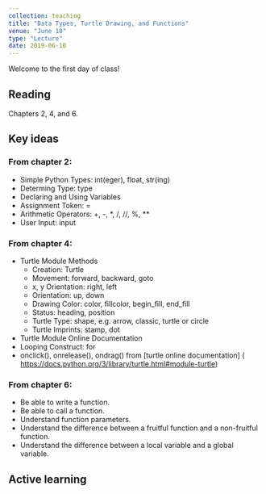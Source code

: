 ```yaml
---
collection: teaching
title: "Data Types, Turtle Drawing, and Functions"
venue: "June 10"
type: "Lecture"
date: 2019-06-10
---
```

Welcome to the first day of class!

## Reading
Chapters 2, 4, and 6.
## Key ideas
### From chapter 2:
* Simple Python Types: int(eger), float, str(ing)
* Determing Type: type
* Declaring and Using Variables
* Assignment Token: =
* Arithmetic Operators: +, -, \*, /, //, %, \*\*
* User Input: input
### From chapter 4:
* Turtle Module Methods
	* Creation: Turtle
	* Movement: forward, backward, goto
	* x, y Orientation: right, left
	* Orientation: up, down
	* Drawing Color: color, fillcolor, begin_fill, end_fill
	* Status: heading, position
	* Turtle Type: shape, e.g. arrow, classic, turtle or circle
	* Turtle Imprints: stamp, dot
* Turtle Module Online Documentation
* Looping Construct: for
* onclick(), onrelease(), ondrag() from [turtle online documentation] (
https://docs.python.org/3/library/turtle.html#module-turtle)
### From chapter 6:
* Be able to write a function.
* Be able to call a function.
* Understand function parameters.
* Understand the difference between a fruitful function and a non-fruitful function.
* Understand the difference between a local variable and a global variable.
## Active learning
